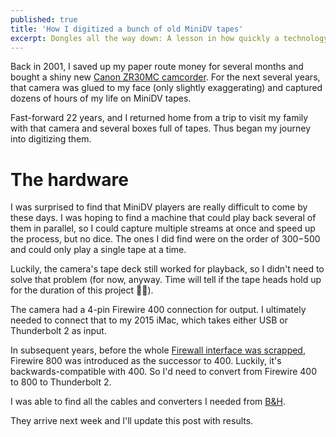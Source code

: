 ```yaml
---
published: true
title: 'How I digitized a bunch of old MiniDV tapes'
excerpt: Dongles all the way down: A lesson in how quickly a technology can become obsolete.
---
```

Back in 2001, I saved up my paper route money for several months
and bought a shiny new [Canon ZR30MC camcorder](https://global.canon/en/c-museum/product/dvc675.html). For the next several years,
that camera was glued to my face (only slightly exaggerating) and captured dozens of hours of my life on MiniDV tapes.

Fast-forward 22 years, and I returned home from a trip to visit my family
with that camera and several boxes full of tapes. Thus began my journey into 
digitizing them.

# The hardware

I was surprised to find that MiniDV players are really difficult to come by
these days. I was hoping to find a machine that could play back several of them in parallel,
so I could capture multiple streams at once and speed up the process, but no dice. The ones I did find were on the order of 
$300-$500 and could only play a single tape at a time.

Luckily, the camera's tape deck still worked for playback, so I didn't need to 
solve that problem (for now, anyway. Time will tell if the tape heads hold up for the duration of this project 🤞🏼️).

The camera had a 4-pin Firewire 400 connection for output. I ultimately needed to connect 
that to my 2015 iMac, which takes either USB or Thunderbolt 2 as input. 

In subsequent years, before the whole [Firewall interface was scrapped](https://arstechnica.com/gadgets/2017/06/the-rise-and-fall-of-firewire-the-standard-everyone-couldnt-quite-agree-on/#:~:text=The%20decision%2Dmakers%20in%20the,be%20first%20to%20push%20it.), 
Firewire 800 was introduced as the successor to 400. Luckily,
it's backwards-compatible with 400. So I'd need to convert from Firewire 400 to 800 to Thunderbolt 2.

I was able to find all the cables and converters I needed from [B&H](https://www.bhphotovideo.com/). 

They arrive next week and I'll update this post with results. 
